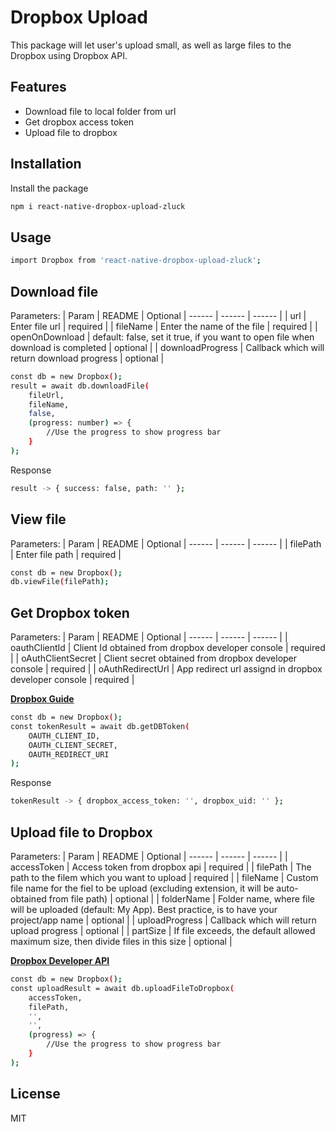 # Dropbox Upload

This package will let user's upload small, as well as large files to the Dropbox using Dropbox API.

## Features

- Download file to local folder from url
- Get dropbox access token
- Upload file to dropbox

## Installation
Install the package

```sh
npm i react-native-dropbox-upload-zluck
```

## Usage
```sh
import Dropbox from 'react-native-dropbox-upload-zluck';
```

## Download file
Parameters:
| Param | README | Optional
| ------ | ------ | ------ |
| url | Enter file url | required |
| fileName | Enter the name of the file | required |
| openOnDownload | default: false, set it true, if you want to open file when download is completed | optional |
| downloadProgress | Callback which will return download progress | optional |

```sh
const db = new Dropbox();
result = await db.downloadFile(
    fileUrl,
    fileName,
    false,
    (progress: number) => {
        //Use the progress to show progress bar
    }
);
```
Response
```sh
result -> { success: false, path: '' };
```

## View file
Parameters:
| Param | README | Optional
| ------ | ------ | ------ |
| filePath | Enter file path | required |

```sh
const db = new Dropbox();
db.viewFile(filePath);
```

## Get Dropbox token
Parameters:
| Param | README | Optional
| ------ | ------ | ------ |
| oauthClientId | Client Id obtained from dropbox developer console | required |
| oAuthClientSecret | Client secret obtained from dropbox developer console | required |
| oAuthRedirectUrl | App redirect url assignd in dropbox developer console | required |

**[Dropbox Guide](https://developers.dropbox.com/oauth-guide)**

```sh
const db = new Dropbox();
const tokenResult = await db.getDBToken(
    OAUTH_CLIENT_ID,
    OAUTH_CLIENT_SECRET,
    OAUTH_REDIRECT_URI
);
```
Response
```sh
tokenResult -> { dropbox_access_token: '', dropbox_uid: '' };
```

## Upload file to Dropbox
Parameters:
| Param | README | Optional
| ------ | ------ | ------ |
| accessToken | Access token from dropbox api | required |
| filePath | The path to the filem which you want to upload | required |
| fileName | Custom file name for the fiel to be upload (excluding extension, it will be auto-obtained from file path) | optional |
| folderName | Folder name, where file will be uploaded (default: My App). Best practice, is to have your project/app name | optional |
| uploadProgress | Callback which will return upload progress | optional |
| partSize | If file exceeds, the default allowed maximum size, then divide files in this size | optional |

**[Dropbox Developer API](https://www.dropbox.com/developers/documentation/http/documentation)**

```sh
const db = new Dropbox();
const uploadResult = await db.uploadFileToDropbox(
    accessToken,
    filePath,
    '',
    '',
    (progress) => {
        //Use the progress to show progress bar
    }
);
```

## License

MIT